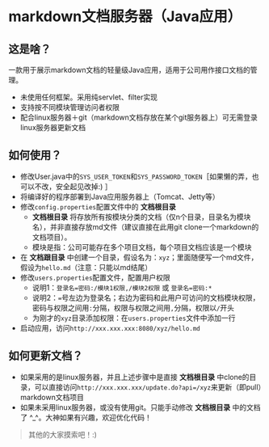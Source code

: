 # markdown文档服务器（Java应用）
## 这是啥？
一款用于展示markdown文档的轻量级Java应用，适用于公司用作接口文档的管理。
- 未使用任何框架。采用纯servlet、filter实现
- 支持按不同模块管理访问者权限
- 配合linux服务器＋git（markdown文档存放在某个git服务器上）可无需登录linux服务器更新文档

## 如何使用？
- 修改User.java中的`SYS_USER_TOKEN`和`SYS_PASSWORD_TOKEN`［如果懒的弄，也可以不改，安全起见改掉:) ］
- 将编译好的程序部署到Java应用服务器上（Tomcat、Jetty等）
- 修改`config.properties`配置文件中的 **文档根目录**
  + **文档根目录** 将存放所有按模块分类的文档（仅n个目录，目录名为模块名），并非直接存放md文件（建议直接在此用git clone一个markdown的文档项目）。
  + 模块是指：公司可能存在多个项目文档，每个项目文档应该是一个模块
- 在 **文档跟目录** 中创建一个目录，假设名为：`xyz`；里面随便写一个md文件，假设为`hello.md`（注意：只能以md结尾）
- 修改`users.properties`配置文件，配置用户权限
  + 说明1：`登录名=密码:/模块1权限,/模块2权限` 或 `登录名=密码:*`
  + 说明2：`=`号左边为登录名；右边为密码和此用户可访问的文档模块权限，密码与权限之间用`:`分隔，权限与权限之间用`,`分隔，权限以`/`开头
  + 为刚才的`xyz`目录添加权限：在`users.properties`文件中添加一行
- 启动应用，访问`http://xxx.xxx.xxx:8080/xyz/hello.md`

## 如何更新文档？
- 如果采用的是linux服务器，并且上述步骤中是直接 **文档根目录** 中clone的目录，可以直接访问`http://xxx.xxx.xxx/update.do?api=/xyz`来更新（即pull）markdown文档项目
- 如果未采用linux服务器，或没有使用git。只能手动修改 **文档根目录** 中的文档了 ^_^。大神如果有兴趣，欢迎优化代码！


> 其他的大家摸索吧！:)
  
  
  
  
  
